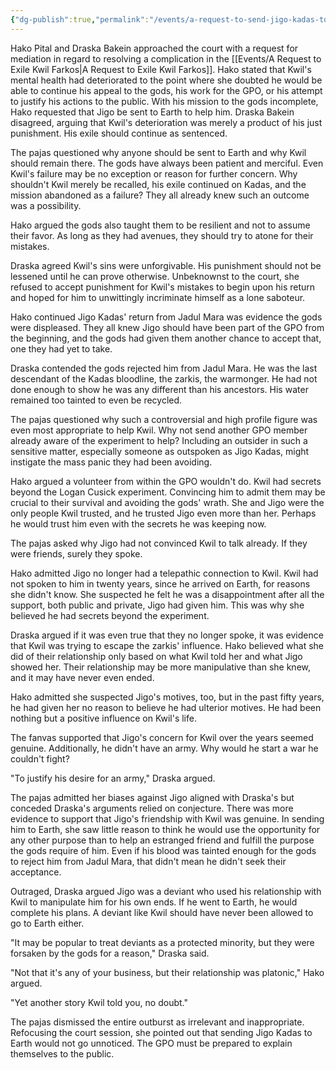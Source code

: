 ```yaml
---
{"dg-publish":true,"permalink":"/events/a-request-to-send-jigo-kadas-to-earth/"}
---
```


Hako Pital and Draska Bakein approached the court with a request for mediation in regard to resolving a complication in the [[Events/A Request to Exile Kwil Farkos\|A Request to Exile Kwil Farkos]]. Hako stated that Kwil's mental health had deteriorated to the point where she doubted he would be able to continue his appeal to the gods, his work for the GPO, or his attempt to justify his actions to the public. With his mission to the gods incomplete, Hako requested that Jigo be sent to Earth to help him. Draska Bakein disagreed, arguing that Kwil's deterioration was merely a product of his just punishment. His exile should continue as sentenced.

The pajas questioned why anyone should be sent to Earth and why Kwil should remain there. The gods have always been patient and merciful. Even Kwil's failure may be no exception or reason for further concern. Why shouldn't Kwil merely be recalled, his exile continued on Kadas, and the mission abandoned as a failure? They all already knew such an outcome was a possibility.

Hako argued the gods also taught them to be resilient and not to assume their favor. As long as they had avenues, they should try to atone for their mistakes.

Draska agreed Kwil's sins were unforgivable. His punishment should not be lessened until he can prove otherwise. Unbeknownst to the court, she refused to accept punishment for Kwil's mistakes to begin upon his return and hoped for him to unwittingly incriminate himself as a lone saboteur. 

Hako continued Jigo Kadas' return from Jadul Mara was evidence the gods were displeased. They all knew Jigo should have been part of the GPO from the beginning, and the gods had given them another chance to accept that, one they had yet to take.

Draska contended the gods rejected him from Jadul Mara. He was the last descendant of the Kadas bloodline, the zarkis, the warmonger. He had not done enough to show he was any different than his ancestors. His water remained too tainted to even be recycled. 

The pajas questioned why such a controversial and high profile figure was even most appropriate to help Kwil. Why not send another GPO member already aware of the experiment to help? Including an outsider in such a sensitive matter, especially someone as outspoken as Jigo Kadas, might instigate the mass panic they had been avoiding.

Hako argued a volunteer from within the GPO wouldn't do. Kwil had secrets beyond the Logan Cusick experiment. Convincing him to admit them may be crucial to their survival and avoiding the gods' wrath. She and Jigo were the only people Kwil trusted, and he trusted Jigo even more than her. Perhaps he would trust him even with the secrets he was keeping now.

The pajas asked why Jigo had not convinced Kwil to talk already. If they were friends, surely they spoke.

Hako admitted Jigo no longer had a telepathic connection to Kwil. Kwil had not spoken to him in twenty years, since he arrived on Earth, for reasons she didn't know. She suspected he felt he was a disappointment after all the support, both public and private, Jigo had given him. This was why she believed he had secrets beyond the experiment.

Draska argued if it was even true that they no longer spoke, it was evidence that Kwil was trying to escape the zarkis' influence. Hako believed what she did of their relationship only based on what Kwil told her and what Jigo showed her. Their relationship may be more manipulative than she knew, and it may have never even ended.

Hako admitted she suspected Jigo's motives, too, but in the past fifty years, he had given her no reason to believe he had ulterior motives. He had been nothing but a positive influence on Kwil's life.

The fanvas supported that Jigo's concern for Kwil over the years seemed genuine. Additionally, he didn't have an army. Why would he start a war he couldn't fight?

"To justify his desire for an army," Draska argued.

The pajas admitted her biases against Jigo aligned with Draska's but conceded Draska's arguments relied on conjecture. There was more evidence to support that Jigo's friendship with Kwil was genuine. In sending him to Earth, she saw little reason to think he would use the opportunity for any other purpose than to help an estranged friend and fulfill the purpose the gods require of him. Even if his blood was tainted enough for the gods to reject him from Jadul Mara, that didn't mean he didn't seek their acceptance.

Outraged, Draska argued Jigo was a deviant who used his relationship with Kwil to manipulate him for his own ends. If he went to Earth, he would complete his plans. A deviant like Kwil should have never been allowed to go to Earth either.

"It may be popular to treat deviants as a protected minority, but they were forsaken by the gods for a reason," Draska said.

"Not that it's any of your business, but their relationship was platonic," Hako argued.

"Yet another story Kwil told you, no doubt."

The pajas dismissed the entire outburst as irrelevant and inappropriate. Refocusing the court session, she pointed out that sending Jigo Kadas to Earth would not go unnoticed. The GPO must be prepared to explain themselves to the public.

